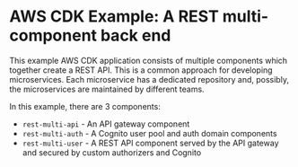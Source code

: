 # AWS CDK Example: A REST multi-component back end

This example AWS CDK application consists of multiple components which together create a REST API. This is a common approach for developing microservices. Each microservice has a dedicated repository and, possibly, the microservices are maintained by different teams.

In this example, there are 3 components:

- `rest-multi-api` - An API gateway component
- `rest-multi-auth` - A Cognito user pool and auth domain components
- `rest-multi-user` - A REST API component served by the API gateway and secured by custom authorizers and Cognito
